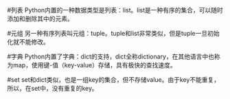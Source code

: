 #列表
Python内置的一种数据类型是列表：list。list是一种有序的集合，可以随时添加和删除其中的元素。

#元组
另一种有序列表叫元组：tuple。tuple和list非常类似，但是tuple一旦初始化就不能修改。

#字典
Python内置了字典：dict的支持，dict全称dictionary，在其他语言中也称为map，使用键-值（key-value）存储，具有极快的查找速度。

#set
set和dict类似，也是一组key的集合，但不存储value。由于key不能重复，所以，在set中，没有重复的key。